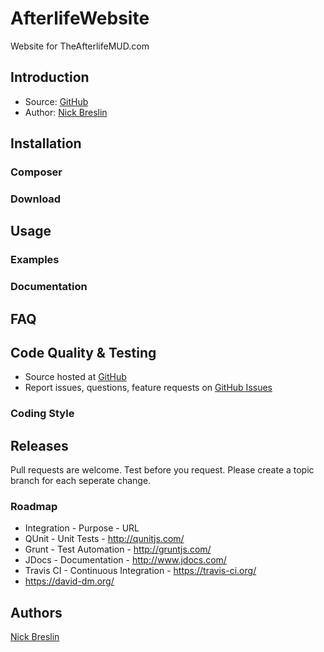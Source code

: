 # AfterlifeWebsite
Website for TheAfterlifeMUD.com


## Introduction

* Source: [GitHub](https://github.com/)
* Author: [Nick Breslin](https://github.com/nickbreslin)

## Installation

### Composer

### Download

## Usage

### Examples

### Documentation

## FAQ

## Code Quality & Testing

- Source hosted at [GitHub](https://github.com/nickbreslin/../)
- Report issues, questions, feature requests on [GitHub Issues](https://github.com/nickbreslin/../issues)

### Coding Style

## Releases

Pull requests are welcome. Test before you request. Please create a topic branch for each seperate change.

### Roadmap

* Integration - Purpose - URL
* QUnit - Unit Tests - http://qunitjs.com/
* Grunt - Test Automation - http://gruntjs.com/
* JDocs - Documentation - http://www.jdocs.com/
* Travis CI - Continuous Integration - https://travis-ci.org/
* https://david-dm.org/

## Authors

[Nick Breslin](https://github.com/nickbreslin)

